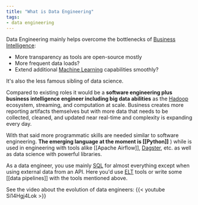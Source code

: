 ```yaml
---
title: "What is Data Engineering"
tags:
- data engineering
---
```

Data Engineering mainly helps overcome the bottlenecks of [Business Intelligence](term/business%20intelligence.md):
- More transparency as tools are open-source mostly
- More frequent data loads?
- Extend additional [Machine Learning](term/machine%20learning.md) capabilities smoothly?

It's also the less famous sibling of data science.

Compared to existing roles it would be a **software engineering plus business intelligence engineer including big data abilities** as the [Hadoop](term/apache%20hadoop.md) ecosystem, streaming, and computation at scale. Business creates more reporting artifacts themselves but with more data that needs to be collected, cleaned, and updated near real-time and complexity is expanding every day. 

With that said more programmatic skills are needed similar to software engineering. **The emerging language at the moment is [[Python]]** ) while is used in engineering with tools alike [[Apache Airflow]], [Dagster](Dagster), etc. as well as data science with powerful libraries. 

As a data engineer, you use mainly [SQL](term/sql.md) for almost everything except when using external data from an API. Here you'd use [ELT](term/elt.md) tools or write some [[data pipelines]] with the tools mentioned above.

See the video about the evolution of data engineers:
{{< youtube Si14Hgj4Lok >}}
